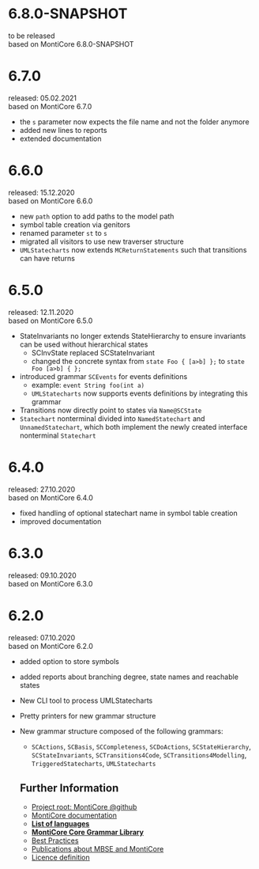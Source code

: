 # 6.8.0-SNAPSHOT
to be released  
based on MontiCore 6.8.0-SNAPSHOT

# 6.7.0
released: 05.02.2021  
based on MontiCore 6.7.0
* the `s` parameter now expects the file name and not the folder anymore
* added new lines to reports
* extended documentation


# 6.6.0
released: 15.12.2020  
based on MontiCore 6.6.0

* new `path` option to add paths to the model path
* symbol table creation via genitors
* renamed parameter `st` to `s`
* migrated all visitors to use new traverser structure
* `UMLStatecharts` now extends `MCReturnStatements` such that transitions can have returns

# 6.5.0
released: 12.11.2020  
based on MontiCore 6.5.0

* StateInvariants no longer extends StateHierarchy to ensure invariants can be used without hierarchical states
    * SCInvState replaced SCStateInvariant
    * changed the concrete syntax from `state Foo { [a>b] };` to `state Foo [a>b] { };`  
* introduced grammar `SCEvents` for events definitions
  * example: `event String foo(int a)`
  * `UMLStatecharts` now supports events definitions by integrating this grammar
* Transitions now directly point to states via `Name@SCState`
* `Statechart` nonterminal divided into `NamedStatechart` and `UnnamedStatechart`, which both implement the newly created interface nonterminal `Statechart`


# 6.4.0
released: 27.10.2020   
based on MontiCore 6.4.0

* fixed handling of optional statechart name in symbol table creation
* improved documentation

# 6.3.0
released: 09.10.2020  
based on MontiCore 6.3.0


# 6.2.0
released: 07.10.2020  
based on MontiCore 6.2.0

* added option to store symbols
* added reports about branching degree, state names and reachable states
* New CLI tool to process UMLStatecharts 
* Pretty printers for new grammar structure
* New grammar structure composed of the following grammars:
  * `SCActions`, `SCBasis`, `SCCompleteness`, `SCDoActions`, `SCStateHierarchy`, `SCStateInvariants`, `SCTransitions4Code`, `SCTransitions4Modelling`, `TriggeredStatecharts`, `UMLStatecharts`

  ## Further Information

  * [Project root: MontiCore @github](https://github.com/MontiCore/monticore)
  * [MontiCore documentation](http://www.monticore.de/)
  * [**List of languages**](https://github.com/MontiCore/monticore/blob/dev/docs/Languages.md)
  * [**MontiCore Core Grammar Library**](https://github.com/MontiCore/monticore/blob/dev/monticore-grammar/src/main/grammars/de/monticore/Grammars.md)
  * [Best Practices](https://github.com/MontiCore/monticore/blob/dev/docs/BestPractices.md)
  * [Publications about MBSE and MontiCore](https://www.se-rwth.de/publications/)
  * [Licence definition](https://github.com/MontiCore/monticore/blob/master/00.org/Licenses/LICENSE-MONTICORE-3-LEVEL.md)

